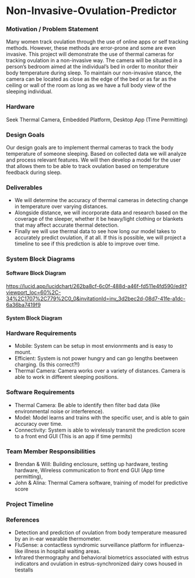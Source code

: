 # Non-Invasive-Ovulation-Predictor

### Motivation / Problem Statement
Many women track ovulation through the use of online apps or self tracking methods. However, these methods are error-prone and some are even invasive. This project will demonstrate the use of thermal cameras for tracking ovulation in a non-invasive way. The camera will be situated in a person’s bedroom aimed at the individual’s bed in order to monitor their body temperature during sleep. To maintain our non-invasive stance, the camera can be located as close as the edge of the bed or as far as the ceiling or wall of the room as long as we have a full body view of the sleeping individual.

### Hardware
 Seek Thermal Camera, Embedded Platform, Desktop App (Time Permitting)
 
### Design Goals
Our design goals are to implement thermal cameras to track the body temperature of someone sleeping. Based on collected data we will analyze and process relevant features. We will then develop a model for the user that allows them to be able to track ovulation based on temperature feedback during sleep.

### Deliverables
- We will determine the accuracy of thermal cameras in detecting change in temperature over varying distances. 
- Alongside distance, we will incorporate data and research based on the coverage of the sleeper, whether it be heavy/light clothing or blankets that may affect accurate thermal detection. 
- Finally we will use thermal data to see how long our model takes to accurately predict ovulation, if at all. If this is possible, we will project a timeline to see if this prediction is able to improve over time.

### System Block Diagrams

#### Software Block Diagram
https://lucid.app/lucidchart/262ba8cf-6c0f-488d-a46f-fd511e4fd590/edit?viewport_loc=60%2C-34%2C1707%2C779%2C0_0&invitationId=inv_3d2bec2d-08d7-41fe-a1dc-6a36ba7419f9
#### System Block Diagram

### Hardware Requirements
- Mobile: System can be setup in most envionrments and is easy to mount.
- Efficient: System is not power hungry and can go lengths beetween charging. (Is this correct?!)
- Thermal Camera: Camera works over a variety of distances. Camera is able to work in different sleeping positions.

### Software Requirements
- Thermal Camera: Be able to identify then filter bad data (like environmental noise or interference).
- Model: Model learns and trains with the specific user, and is able to gain accuracy over time.
- Connectivity: System is able to wirelessly transmit the prediction score to a front end GUI (This is an app if time permits)

### Team Member Responsibilities
- Brendan & Will: Building enclosure, setting up hardware, testing hardware, Wireless communication to front end GUI (App time permitting),
- John & Alina: Thermal Camera software, training of model for predictive score

### Project Timeline


### References
- Detection and prediction of ovulation from body temperature measured by an in-ear wearable
thermometer.
- FluSense: a contactless syndromic surveillance platform for influenza-like illness in hospital
waiting areas.
- Infrared thermography and behavioral biometrics associated with estrus indicators and ovulation
in estrus-synchronized dairy cows housed in tiestalls
